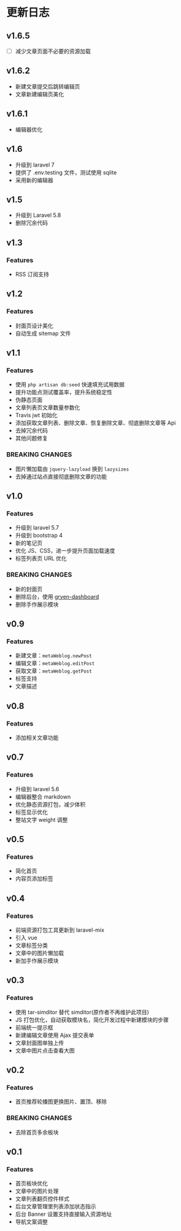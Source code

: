# 更新日志

## v1.6.5

* [ ] 减少文章页面不必要的资源加载

## v1.6.2

* 新建文章提交后跳转编辑页
* 文章新建编辑页美化

## v1.6.1

* 编辑器优化

## v1.6

* 升级到 laravel 7
* 提供了 .env.testing 文件，测试使用 sqlite
* 采用新的编辑器

## v1.5

* 升级到 Laravel 5.8
* 删除冗余代码

## v1.3

### Features

* RSS 订阅支持

## v1.2

### Features

* 封面页设计美化
* 自动生成 sitemap 文件

## v1.1

### Features

* 使用 `php artisan db:seed` 快速填充试用数据
* 提升功能点测试覆盖率，提升系统稳定性
* 伪静态页面
* 文章列表页文章数量参数化
* Travis jwt 初始化
* 添加获取文章列表、删除文章、恢复删除文章、彻底删除文章等 Api
* 去掉冗余代码
* 其他问题修复

### BREAKING CHANGES

* 图片懒加载由 `jquery-lazyload` 换到 `lazysizes`
* 去掉通过站点直接彻底删除文章的功能

## v1.0

### Features

* 升级到 laravel 5.7
* 升级到 bootstrap 4
* 新的笔记页
* 优化 JS、CSS，进一步提升页面加载速度
* 标签列表页 URL 优化

### BREAKING CHANGES

* 新的封面页
* 删除后台，使用 [gryen-dashboard](https://github.com/itargaryen/gryen-dashboard)
* 删除手作展示模块

## v0.9

### Features

* 新建文章：`metaWeblog.newPost`
* 编辑文章：`metaWeblog.editPost`
* 获取文章：`metaWeblog.getPost`
* 标签支持
* 文章描述

## v0.8

### Features

* 添加相关文章功能

## v0.7

### Features

* 升级到 laravel 5.6
* 编辑器整合 markdown
* 优化静态资源打包，减少体积
* 标签显示优化
* 整站文字 weight 调整

## v0.5

### Features

* 简化首页
* 内容页添加标签

## v0.4

### Features

* 前端资源打包工具更新到 laravel-mix
* 引入 vue
* 文章标签分类
* 文章中的图片懒加载
* 新加手作展示模块

## v0.3

### Features

* 使用 tar-simditor 替代 simditor(原作者不再维护此项目)
* JS 打包优化，自动获取模块名，简化开发过程中新建模块的步骤
* 前端统一提示框
* 新建编辑文章使用 Ajax 提交表单
* 文章封面图单独上传
* 文章中图片点击查看大图

## v0.2

### Features

* 首页推荐轮播图更换图片、置顶、移除

### BREAKING CHANGES

* 去除首页多余板块

## v0.1

### Features

* 首页板块优化
* 文章中的图片处理
* 文章列表翻页控件样式
* 后台文章管理里列表添加状态指示
* 后台 Banner 设置支持直接输入资源地址
* 导航文案调整

